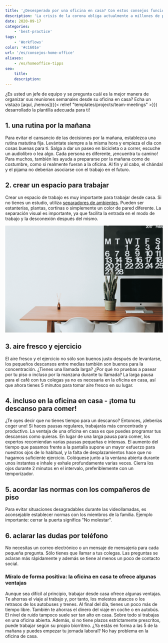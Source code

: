 ```yaml
---
title: '¿Desesperado por una oficina en casa? Con estos consejos funciona! | SeaTable'
description: 'La crisis de la corona obliga actualmente a millones de personas a trabajar desde casa. A algunos les resulta fácil adaptarse a la nueva situación, pero a muchos también les cuesta. ¿Tampoco sabes cómo empezar por la mañana? ¿Sigues olvidando tu pausa para comer y en su lugar te comes tus sándwiches hechos rápidamente delante de tu PC? Le daremos valiosos consejos y le mostraremos ventajas que definitivamente le facilitarán la situación.'
date: 2020-09-17
categories:
    - 'best-practice'
tags:
    - 'Workflows'
color: '#c1601e'
url: '/es/consejos-home-office'
aliases:
    - /es/homeoffice-tipps
seo:
    title:
    description:
---
```


¿Es usted un jefe de equipo y se pregunta cuál es la mejor manera de organizar sus reuniones semanales desde su oficina en casa? Echa un vistazo [aquí, ¡hemos]({{< relref "templates/projects/team-meetings" >}}) desarrollado la plantilla adecuada para ti!

## 1\. una rutina por la mañana

Para evitar el cansancio de las decisiones por la mañana, establezca una rutina matutina fija. Levántate siempre a la misma hora y empieza el día con cosas buenas para ti. Salga a dar un paseo en bicicleta o a correr, escuche un audiolibro o lea algo. Cada persona es diferente, ¡encuentra tu camino! Para muchos, también les ayuda a prepararse por la mañana como de costumbre, como si realmente fueran a la oficina. Al fin y al cabo, el chándal y el pijama no deberían asociarse con el trabajo en el futuro.

## 2\. crear un espacio para trabajar

Crear un espacio de trabajo es muy importante para trabajar desde casa. Si no tienes un estudio, utiliza [separadores de ambientes](https://diy-family.com/diy-raumteiler-6-praktische-ideen/). Pueden ser estanterías, plantas, cortinas o simplemente un color de pared diferente. La separación visual es importante, ya que facilita la entrada en el modo de trabajo y la desconexión después del mismo.

![Oficina en casa](Bildschirmfoto-2020-09-08-um-11.37.16.png)

## 3\. aire fresco y ejercicio

El aire fresco y el ejercicio no sólo son buenos justo después de levantarse, los pequeños descansos entre medias también son buenos para la concentración. ¿Tienes una llamada larga? ¿Por qué no pruebas a pasear por tu piso o incluso por la manzana durante tu llamada? La larga pausa para el café con tus colegas ya no es necesaria en la oficina en casa, así que ahora tienes 5 minutos para tomar aire fresco en su lugar.

## 4\. incluso en la oficina en casa - ¡toma tu descanso para comer!

¿Te oyes decir que no tienes tiempo para un descanso? Entonces, ¡deberías coger uno! Si haces pausas regulares, trabajarás más concentrado y productivo. La ventaja de una oficina en casa es que puedes programar tus descansos como quieras. En lugar de una larga pausa para comer, los expertos recomiendan varias pausas pequeñas e intensas. El aumento del tiempo que pasamos frente a la pantalla supone un mayor esfuerzo para nuestros ojos de lo habitual, y la falta de desplazamientos hace que no hagamos suficiente ejercicio. Colóquese junto a la ventana abierta durante unos instantes e inhale y exhale profundamente varias veces. Cierra los ojos durante 2 minutos en el intervalo, preferiblemente con un temporizador.

## 5\. acordar las normas con los compañeros de piso

Para evitar situaciones desagradables durante las videollamadas, es aconsejable establecer normas con los miembros de la familia. Ejemplo importante: cerrar la puerta significa "No molestar".

## 6\. aclarar las dudas por teléfono

No necesitas un correo electrónico o un mensaje de mensajería para cada pequeña pregunta. Sólo tienes que llamar a tus colegas. Las preguntas se aclaran más rápidamente y además se tiene al menos un poco de contacto social.

### Míralo de forma positiva: la oficina en casa te ofrece algunas ventajas

Aunque sea difícil al principio, trabajar desde casa ofrece algunas ventajas. Te ahorras el viaje al trabajo y, por tanto, los molestos atascos o los retrasos de los autobuses y trenes. Al final del día, tienes un poco más de tiempo libre. También te ahorras el dinero del viaje en coche o en autobús. El nivel de ruido tampoco suele ser tan alto en casa. Sobre todo si trabajas en una oficina abierta. Además, si no tiene plazos estrictamente prescritos, puede trabajar según su propio biorritmo. ¿Ya estás en forma a las 5 de la mañana y puedes empezar tu jornada laboral? No hay problema en la oficina de casa.
